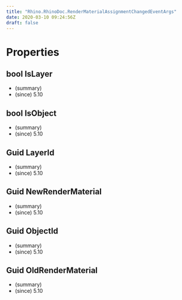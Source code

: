 ```yaml
---
title: "Rhino.RhinoDoc.RenderMaterialAssignmentChangedEventArgs"
date: 2020-03-10 09:24:56Z
draft: false
---
```


# Properties
## bool IsLayer
- (summary) 
- (since) 5.10
## bool IsObject
- (summary) 
- (since) 5.10
## Guid LayerId
- (summary) 
- (since) 5.10
## Guid NewRenderMaterial
- (summary) 
- (since) 5.10
## Guid ObjectId
- (summary) 
- (since) 5.10
## Guid OldRenderMaterial
- (summary) 
- (since) 5.10
